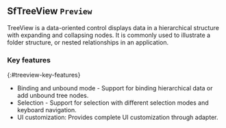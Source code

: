 ## SfTreeView `Preview`

TreeView is a data-oriented control displays data in a hierarchical structure with expanding and collapsing nodes. It is commonly used to illustrate a folder structure, or nested relationships in an application.

### Key features
{:#treeview-key-features}

* Binding and unbound mode - Support for binding hierarchical data or add unbound tree nodes.
* Selection - Support for selection with different selection modes and keyboard navigation.
* UI customization: Provides complete UI customization through adapter.